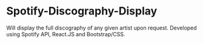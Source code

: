 # Spotify-Discography-Display
Will display the full discography of any given artist upon request. Developed using Spotify API, React.JS and Bootstrap/CSS.
